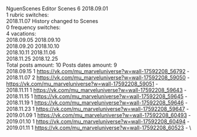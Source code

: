 NguenScenes	Editor Scenes 6 2018.09.01\
1 rubric switches:\
2018.11.07 History changed to Scenes \
0 frequency switches:\
4 vacations:\
2018.09.05 2018.09.10 \
2018.09.20 2018.10.10 \
2018.10.11 2018.11.06 \
2018.11.25 2018.12.25 \
Total posts amount: 10	Posts dates amount: 9\
2018.09.15 1 https://vk.com/mu_marveluniverse?w=wall-17592208_56792 - \
2018.11.07 2 https://vk.com/mu_marveluniverse?w=wall-17592208_59050 - https://vk.com/mu_marveluniverse?w=wall-17592208_59051 - \
2018.11.11 1 https://vk.com/mu_marveluniverse?w=wall-17592208_59643 - \
2018.11.15 1 https://vk.com/mu_marveluniverse?w=wall-17592208_59645 - \
2018.11.19 1 https://vk.com/mu_marveluniverse?w=wall-17592208_59646 - \
2018.11.23 1 https://vk.com/mu_marveluniverse?w=wall-17592208_59647 - \
2019.01.09 1 https://vk.com/mu_marveluniverse?w=wall-17592208_60493 - \
2019.01.10 1 https://vk.com/mu_marveluniverse?w=wall-17592208_60494 - \
2019.01.11 1 https://vk.com/mu_marveluniverse?w=wall-17592208_60523 - \
